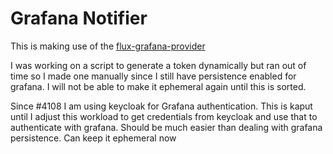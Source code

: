 # Grafana Notifier

This is making use of the [flux-grafana-provider](https://fluxcd.io/docs/components/notification/provider/#grafana)

I was working on a script to generate a token dynamically but ran out of time so I made one manually since I still have persistence enabled for grafana. I will not be able to make it ephemeral again until this is sorted.

Since #4108 I am using keycloak for Grafana authentication. This is kaput until I adjust this workload to get credentials from keycloak and use that to authenticate with grafana. Should be much easier than dealing with grafana persistence. Can keep it ephemeral now
